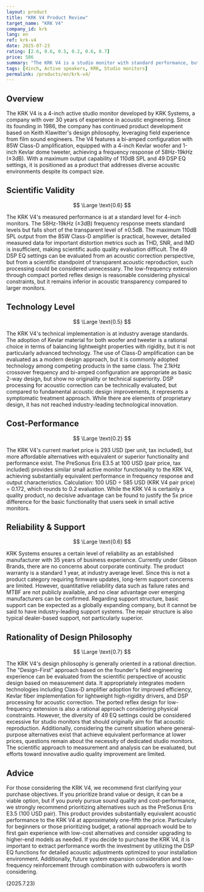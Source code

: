 ```yaml
---
layout: product
title: "KRK V4 Product Review"
target_name: "KRK V4"
company_id: krk
lang: en
ref: krk-v4
date: 2025-07-23
rating: [2.6, 0.6, 0.5, 0.2, 0.6, 0.7]
price: 586
summary: "The KRK V4 is a studio monitor with standard performance, but receives limited evaluation from scientific and technical perspectives due to the existence of more affordable alternatives."
tags: [4inch, Active speakers, KRK, Studio monitors]
permalink: /products/en/krk-v4/
---
```

## Overview

The KRK V4 is a 4-inch active studio monitor developed by KRK Systems, a company with over 30 years of experience in acoustic engineering. Since its founding in 1986, the company has continued product development based on Keith Klawitter's design philosophy, leveraging field experience from film sound engineers. The V4 features a bi-amped configuration with 85W Class-D amplification, equipped with a 4-inch Kevlar woofer and 1-inch Kevlar dome tweeter, achieving a frequency response of 58Hz-19kHz (±3dB). With a maximum output capability of 110dB SPL and 49 DSP EQ settings, it is positioned as a product that addresses diverse acoustic environments despite its compact size.

## Scientific Validity

$$ \Large \text{0.6} $$

The KRK V4's measured performance is at a standard level for 4-inch monitors. The 58Hz-19kHz (±3dB) frequency response meets standard levels but falls short of the transparent level of ±0.5dB. The maximum 110dB SPL output from the 85W Class-D amplifier is practical, however, detailed measured data for important distortion metrics such as THD, SNR, and IMD is insufficient, making scientific audio quality evaluation difficult. The 49 DSP EQ settings can be evaluated from an acoustic correction perspective, but from a scientific standpoint of transparent acoustic reproduction, such processing could be considered unnecessary. The low-frequency extension through compact ported reflex design is reasonable considering physical constraints, but it remains inferior in acoustic transparency compared to larger monitors.

## Technology Level

$$ \Large \text{0.5} $$

The KRK V4's technical implementation is at industry average standards. The adoption of Kevlar material for both woofer and tweeter is a rational choice in terms of balancing lightweight properties with rigidity, but it is not particularly advanced technology. The use of Class-D amplification can be evaluated as a modern design approach, but it is commonly adopted technology among competing products in the same class. The 2.1kHz crossover frequency and bi-amped configuration are appropriate as basic 2-way design, but show no originality or technical superiority. DSP processing for acoustic correction can be technically evaluated, but compared to fundamental acoustic design improvements, it represents a symptomatic treatment approach. While there are elements of proprietary design, it has not reached industry-leading technological innovation.

## Cost-Performance

$$ \Large \text{0.2} $$

The KRK V4's current market price is 293 USD (per unit, tax included), but more affordable alternatives with equivalent or superior functionality and performance exist. The PreSonus Eris E3.5 at 100 USD (pair price, tax included) provides similar small active monitor functionality to the KRK V4, achieving substantially equivalent performance in frequency response and output characteristics. Calculation: 100 USD ÷ 585 USD (KRK V4 pair price) = 0.172, which rounds to 0.2 evaluation. While the KRK V4 is certainly a quality product, no decisive advantage can be found to justify the 5x price difference for the basic functionality that users seek in small active monitors.

## Reliability & Support

$$ \Large \text{0.6} $$

KRK Systems ensures a certain level of reliability as an established manufacturer with 35 years of business experience. Currently under Gibson Brands, there are no concerns about corporate continuity. The product warranty is a standard 1 year, at industry average level. Since this is not a product category requiring firmware updates, long-term support concerns are limited. However, quantitative reliability data such as failure rates and MTBF are not publicly available, and no clear advantage over emerging manufacturers can be confirmed. Regarding support structure, basic support can be expected as a globally expanding company, but it cannot be said to have industry-leading support systems. The repair structure is also typical dealer-based support, not particularly superior.

## Rationality of Design Philosophy

$$ \Large \text{0.7} $$

The KRK V4's design philosophy is generally oriented in a rational direction. The "Design-First" approach based on the founder's field engineering experience can be evaluated from the scientific perspective of acoustic design based on measurement data. It appropriately integrates modern technologies including Class-D amplifier adoption for improved efficiency, Kevlar fiber implementation for lightweight high-rigidity drivers, and DSP processing for acoustic correction. The ported reflex design for low-frequency extension is also a rational approach considering physical constraints. However, the diversity of 49 EQ settings could be considered excessive for studio monitors that should originally aim for flat acoustic reproduction. Additionally, considering the current situation where general-purpose alternatives exist that achieve equivalent performance at lower prices, questions remain about the necessity of dedicated studio monitors. The scientific approach to measurement and analysis can be evaluated, but efforts toward innovative audio quality improvement are limited.

## Advice

For those considering the KRK V4, we recommend first clarifying your purchase objectives. If you prioritize brand value or design, it can be a viable option, but if you purely pursue sound quality and cost-performance, we strongly recommend prioritizing alternatives such as the PreSonus Eris E3.5 (100 USD pair). This product provides substantially equivalent acoustic performance to the KRK V4 at approximately one-fifth the price. Particularly for beginners or those prioritizing budget, a rational approach would be to first gain experience with low-cost alternatives and consider upgrading to higher-end models as needed. If you decide to purchase the KRK V4, it is important to extract performance worth the investment by utilizing the DSP EQ functions for detailed acoustic adjustments optimized to your installation environment. Additionally, future system expansion consideration and low-frequency reinforcement through combination with subwoofers is worth considering.

(2025.7.23)